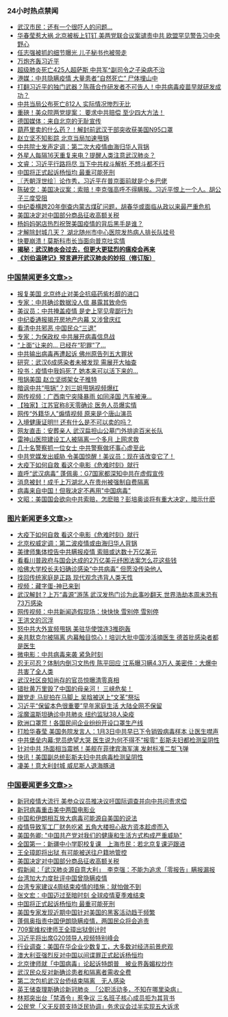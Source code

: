 <div class="catlist">
<h3>24小时热点禁闻</h3>
<ul>
<li><a href="https://github.com/fqnews/bnews/blob/master/cbnews/20200325/1300031.md">武汉市民：还有一个很吓人的问题...</a></li>
<li><a href="https://github.com/fqnews/bnews/blob/master/cbnews/20200325/1300093.md">华春莹惹大祸 北京被板上钉钉 美两党联合议案谴责中共 欧盟罕见警告习中央野心</a></li>
<li><a href="https://github.com/fqnews/bnews/blob/master/cbnews/20200325/1300208.md">任志强被抓的细节曝光 儿子秘书也被带走</a></li>
<li><a href="https://github.com/fqnews/bnews/blob/master/ssgc/20200325/1300254.md">万炮齐轰习近平</a></li>
<li><a href="https://github.com/fqnews/bnews/blob/master/cbnews/20200325/1300154.md">超级肺炎死亡425人超萨斯 中共军^副司令之子染病不治</a></li>
<li><a href="https://github.com/fqnews/bnews/blob/master/cbnews/20200325/1300134.md">港媒：中共隐瞒疫情 大量患者“自然死亡” 尸体埋山中</a></li>
<li><a href="https://github.com/fqnews/bnews/blob/master/cbnews/20200325/1300340.md">打翻习近平的独门武器？陈薇合作研发者不可告人！中共病毒疫苗早就研发成功？</a></li>
<li><a href="https://github.com/fqnews/bnews/blob/master/cbnews/20200325/1300155.md">中共当局公布死亡812人 实际情况惨烈无比</a></li>
<li><a href="https://github.com/fqnews/bnews/blob/master/cnnews/20200325/1300088.md">重磅！美众院两党提案： 要求中共赔偿 至少四大方法！</a></li>
<li><a href="https://github.com/fqnews/bnews/blob/master/cbnews/20200325/1300033.md">德国媒体：来自北京的无耻宣传</a></li>
<li><a href="https://github.com/fqnews/bnews/blob/master/cbnews/20200325/1300117.md">葫芦里卖的什么药？！解封前武汉干部突收获美国N95口罩</a></li>
<li><a href="https://github.com/fqnews/bnews/blob/master/worldnews/usa/20200325/1300106.md">赵立坚不知影踪 北京当局加速甩锅</a></li>
<li><a href="https://github.com/fqnews/bnews/blob/master/cbnews/20200325/1300045.md">中共院士发声定调：第二次大疫情由海归华人背锅</a></li>
<li><a href="https://github.com/fqnews/bnews/blob/master/comments/20200325/1300160.md">外星人每隔16天重复来电？提醒人类注意武汉肺炎？</a></li>
<li><a href="https://github.com/fqnews/bnews/blob/master/comments/20200325/1300050.md">文睿：习近平行路将尽 当下中共权斗解析 不想斗都不行</a></li>
<li><a href="https://github.com/fqnews/bnews/blob/master/headline/20200326/1300396.md">中国将正式起诉杨恒均 最重可能死刑</a></li>
<li><a href="https://github.com/fqnews/bnews/blob/master/ssgc/20200326/1300497.md">〖兲朝浮世绘〗论作秀，习近平在普京面前就是个乡巴佬</a></li>
<li><a href="https://github.com/fqnews/bnews/blob/master/cbnews/20200326/1300513.md">陈破空：美国决议案：索赔！李克强高呼不得瞒报。习近平恨上一个人。胡公子三度受阻 </a></li>
<li><a href="https://github.com/fqnews/bnews/blob/master/baitai/20200326/1300412.md">中纪委横跨20年倒查内蒙古煤矿问题，胡春华或面临从政以来最严重危机</a></li>
<li><a href="https://github.com/fqnews/bnews/blob/master/headline/20200326/1300429.md">美国决定对中国部分商品征收高额关税</a></li>
<li><a href="https://github.com/fqnews/bnews/blob/master/cbnews/20200325/1300217.md">杨妈妈粥店热烈祝贺美国疫情的背后黑手是谁？</a></li>
<li><a href="https://github.com/fqnews/bnews/blob/master/cnnews/20200325/1300136.md">才解除封城几天？ 湖北随州市中心医院发热病人排长队挂号</a></li>
<li><a href="https://github.com/fqnews/bnews/blob/master/worldnews/20200325/1300222.md">快要崩溃！莫斯科市长当面向普京吐实情</a></li>
<li><b><a href="https://github.com/fqnews/bnews/blob/master/comments/20200211/1275071.md" target="_blank">揭秘：武汉肺炎会过去，但更大更猛烈的瘟疫会再来</a></b></li>
<li><b><a href="https://github.com/fqnews/bnews/blob/master/comments/20200207/1272816.md" target="_blank">《刘伯温碑记》预言避开武汉肺炎的妙招（修订版）</a></b></li>
</ul>
</div>

<div class="catlist">
<h3><a href="https://github.com/fqnews/bnews/blob/master/cbnews/" target="_blank">中国禁闻</a><span><a href="https://github.com/fqnews/bnews/blob/master/cbnews/" target="_blank" rel="nofollow">更多文章>></a></span></h3>
<ul>
<li><a href="https://github.com/fqnews/bnews/blob/master/cbnews/20200326/1300756.md" target="_blank">报复美国 北京终止对美企抗癌药紫杉醇的进口</a></li>
<li><a href="https://github.com/fqnews/bnews/blob/master/cbnews/20200326/1300755.md" target="_blank">专家：中共确诊数据没人信 暴露其致命伤</a></li>
<li><a href="https://github.com/fqnews/bnews/blob/master/cbnews/20200326/1300754.md" target="_blank">美议员：中共掩盖疫情 是史上罕见卑鄙行为</a></li>
<li><a href="https://github.com/fqnews/bnews/blob/master/cbnews/20200326/1300753.md" target="_blank">中纪委通报揭开房地产内幕 又涉曾庆红</a></li>
<li><a href="https://github.com/fqnews/bnews/blob/master/cbnews/20200326/1300741.md" target="_blank">看清中共邪恶 中国民众“三退”</a></li>
<li><a href="https://github.com/fqnews/bnews/blob/master/cbnews/20200326/1300723.md" target="_blank">专家：为保政权 中共展开病毒信息战</a></li>
<li><a href="https://github.com/fqnews/bnews/blob/master/cbnews/20200326/1300706.md" target="_blank">“上面”让来的… 已经在“犯罪”了…</a></li>
<li><a href="https://github.com/fqnews/bnews/blob/master/cbnews/20200326/1300705.md" target="_blank">中共输出病毒再遭起诉 佛州原告列五大罪状</a></li>
<li><a href="https://github.com/fqnews/bnews/blob/master/cbnews/20200326/1300704.md" target="_blank">研究：武汉6成感染者未被发现 需展开大抽查</a></li>
<li><a href="https://github.com/fqnews/bnews/blob/master/cbnews/20200326/1300703.md" target="_blank">投书：疫情中我妈死了 她本来可以活下来的…</a></li>
<li><a href="https://github.com/fqnews/bnews/blob/master/cbnews/20200326/1300694.md" target="_blank">甩锅美国 赵立坚绑架女子推特</a></li>
<li><a href="https://github.com/fqnews/bnews/blob/master/cbnews/20200326/1300693.md" target="_blank">暗讽中共“甩锅”？刘三姐甩锅视频爆红</a></li>
<li><a href="https://github.com/fqnews/bnews/blob/master/cbnews/20200326/1300692.md" target="_blank">网传视频：广西南宁突降暴雨 如同泽国 汽车被淹…</a></li>
<li><a href="https://github.com/fqnews/bnews/blob/master/cbnews/20200326/1300691.md" target="_blank">【独家】江苏官称8天零确诊 医务人员爆实情</a></li>
<li><a href="https://github.com/fqnews/bnews/blob/master/cbnews/20200326/1300678.md" target="_blank">网传“外籍华人”煽情视频 原来是个唐山演员</a></li>
<li><a href="https://github.com/fqnews/bnews/blob/master/cbnews/20200326/1300677.md" target="_blank">入境健康证明!!! 还有什么是不可以卖的吗？</a></li>
<li><a href="https://github.com/fqnews/bnews/blob/master/cbnews/20200326/1300655.md" target="_blank">网友直击：安葬亲人 武汉扁担山公墓门外排逾百米长队</a></li>
<li><a href="https://github.com/fqnews/bnews/blob/master/cbnews/20200326/1300654.md" target="_blank">雷神山医院建设工人被隔离一个多月 上网求救</a></li>
<li><a href="https://github.com/fqnews/bnews/blob/master/cbnews/20200326/1300653.md" target="_blank">几十名警察抓一位女士 中共警察做坏事心虚至此</a></li>
<li><a href="https://github.com/fqnews/bnews/blob/master/cbnews/20200326/1300643.md" target="_blank">中共党媒发出威胁 令美国惊醒！美议员：现在该改变它了！</a></li>
<li><a href="https://github.com/fqnews/bnews/blob/master/comments/20200326/1300394.md" target="_blank">大疫下如何自救 看这个电影《危难时刻》就行</a></li>
<li><a href="https://github.com/fqnews/bnews/blob/master/cbnews/20200326/1300613.md" target="_blank">直呼“武汉病毒” 蓬佩奥：G7国家都深知中共在虚假宣传</a></li>
<li><a href="https://github.com/fqnews/bnews/blob/master/cbnews/20200326/1300612.md" target="_blank">消息被封！成千上万湖北人在贵州被强制自费隔离</a></li>
<li><a href="https://github.com/fqnews/bnews/blob/master/cbnews/20200326/1300585.md" target="_blank">病毒来自中国！但我决定不再用&quot;中国病毒&quot;</a></li>
<li><a href="https://github.com/fqnews/bnews/blob/master/cbnews/20200326/1300521.md" target="_blank">文昭：美国国会欲向中共索赔，怎麽赔？彭培奥谈将有重大决定，暗示什麽</a></li>

</ul>
</div>
<div class="catlist">
<h3><a href="https://github.com/fqnews/bnews/blob/master/topimagenews/" target="_blank">图片新闻</a><span><a href="https://github.com/fqnews/bnews/blob/master/topimagenews/" target="_blank" rel="nofollow">更多文章>></a></span></h3>
<ul>
<li><a href="https://github.com/fqnews/bnews/blob/master/comments/20200326/1300394.md" target="_blank">大疫下如何自救 看这个电影《危难时刻》就行</a></li>
<li><a href="https://github.com/fqnews/bnews/blob/master/comments/20200326/1300617.md" target="_blank">北京权威定调：第二波疫情或由海归华人背锅</a></li>
<li><a href="https://github.com/fqnews/bnews/blob/master/comments/20200326/1300569.md" target="_blank">美律师集体控告中共瞒报疫情 索赔或达数十万亿美元</a></li>
<li><a href="https://github.com/fqnews/bnews/blob/master/comments/20200326/1300568.md" target="_blank">看看川普政府与国会达成的2万亿美元纾困法案怎么花这些钱</a></li>
<li><a href="https://github.com/fqnews/bnews/blob/master/comments/20200325/1300161.md" target="_blank">哈佛大学校长夫妇确诊感染“中共病毒” 但愿没传染他人</a></li>
<li><a href="https://github.com/fqnews/bnews/blob/master/comments/20200325/1300159.md" target="_blank">找回传统家庭是正路  现代观念违背人类天性</a></li>
<li><a href="https://github.com/fqnews/bnews/blob/master/comments/20200325/1299854.md" target="_blank">视频：藏字蛋-神已来到</a></li>
<li><a href="https://github.com/fqnews/bnews/blob/master/topimagenews/20200324/1299418.md" target="_blank">武汉解封？上万“毒源”游荡 武汉发热门诊为此事吵翻天 世界浩劫本周末恐有73万感染</a></li>
<li><a href="https://github.com/fqnews/bnews/blob/master/topimagenews/20200324/1299417.md" target="_blank">网传视频：中共新闻造假现场：快快快 雪别停 雪别停</a></li>
<li><a href="https://github.com/fqnews/bnews/blob/master/topimagenews/20200324/1299393.md" target="_blank">王洪文的沉浮</a></li>
<li><a href="https://github.com/fqnews/bnews/blob/master/topimagenews/20200324/1299011.md" target="_blank">怒中共大外宣频甩锅 美驻华使馆连3推砲轰</a></li>
<li><a href="https://github.com/fqnews/bnews/blob/master/topimagenews/20200323/1298960.md" target="_blank">亲共默克尔被隔离 内幕触目惊心！培训大批中国涉活摘医生 德首批感染者都是医生</a></li>
<li><a href="https://github.com/fqnews/bnews/blob/master/comments/20200323/1298854.md" target="_blank">微电影：中共病毒来袭 紧急时刻</a></li>
<li><a href="https://github.com/fqnews/bnews/blob/master/topimagenews/20200323/1298806.md" target="_blank">忍无可忍？体制内倒习文热传 陈平回应 江系曝习瞒4.3万人 美密件：大爆中共害了全人类</a></li>
<li><a href="https://github.com/fqnews/bnews/blob/master/topimagenews/20200323/1298798.md" target="_blank">武汉社区良知尚存的官员惊曝清零真相</a></li>
<li><a href="https://github.com/fqnews/bnews/blob/master/topimagenews/20200323/1298774.md" target="_blank">错批黄万里毁了中国的母亲河！ 三峡危矣！</a></li>
<li><a href="https://github.com/fqnews/bnews/blob/master/topimagenews/20200323/1298757.md" target="_blank">跟党走 马屁拍在马脚上 吴晗被送上“文革”祭坛</a></li>
<li><a href="https://github.com/fqnews/bnews/blob/master/topimagenews/20200323/1298686.md" target="_blank">习近平“保留本色很重要”早年家庭生活 大陆全网不保留</a></li>
<li><a href="https://github.com/fqnews/bnews/blob/master/topimagenews/20200323/1298657.md" target="_blank">淫魔温斯坦确诊中共肺炎 纽约监狱38人染疫</a></li>
<li><a href="https://github.com/fqnews/bnews/blob/master/topimagenews/20200322/1298400.md" target="_blank">欧洲口罩荒！各国民间企业纷纷开设口罩生产线</a></li>
<li><a href="https://github.com/fqnews/bnews/blob/master/topimagenews/20200322/1298376.md" target="_blank">打脸华春莹 美国务院发言人：1月3日中共早已下令销毁病毒样本 让医生噤声</a></li>
<li><a href="https://github.com/fqnews/bnews/blob/master/topimagenews/20200322/1298247.md" target="_blank">中共堡垒内幕:党员绝望大哭 医生说为何不得不“报零” 彭斯夫妇都检测呈阴性</a></li>
<li><a href="https://github.com/fqnews/bnews/blob/master/topimagenews/20200322/1298236.md" target="_blank">针对中共 场面相当震撼！美舰在菲律宾海军演 发射标准二型飞弹</a></li>
<li><a href="https://github.com/fqnews/bnews/blob/master/topimagenews/20200322/1298145.md" target="_blank">快讯！美国副总统彭斯夫妇中共病毒检测呈阴性</a></li>
<li><a href="https://github.com/fqnews/bnews/blob/master/topimagenews/20200322/1298052.md" target="_blank">凄美！意大利封城 威尼斯人退海豚进</a></li>

</ul>
</div>
<div class="catlist">
<h3><a href="https://github.com/fqnews/bnews/blob/master/headline/" target="_blank">中国要闻</a><span><a href="https://github.com/fqnews/bnews/blob/master/headline/" target="_blank" rel="nofollow">更多文章>></a></span></h3>
<ul>
<li><a href="https://github.com/fqnews/bnews/blob/master/headline/20200326/1300680.md" target="_blank">新冠疫情大流行 美参众议员推决议吁国际调查并向中共问责求偿</a></li>
<li><a href="https://github.com/fqnews/bnews/blob/master/headline/20200326/1300629.md" target="_blank">新冠病毒重击美中两国电影业</a></li>
<li><a href="https://github.com/fqnews/bnews/blob/master/headline/20200326/1300466.md" target="_blank">中国和伊朗相互放大病毒可能源自美国的说法</a></li>
<li><a href="https://github.com/fqnews/bnews/blob/master/headline/20200326/1300465.md" target="_blank">疫情导致军工厂财务吃紧 五角大楼担心敌方资本趁虚而入</a></li>
<li><a href="https://github.com/fqnews/bnews/blob/master/headline/20200326/1300463.md" target="_blank">美国务卿: &quot;中国共产党对我们的健康和生活方式构成严重威胁&quot;</a></li>
<li><a href="https://github.com/fqnews/bnews/blob/master/headline/20200326/1300432.md" target="_blank">全国第一：新疆中小学职校复课　上海市民：若北京复课沪跟进</a></li>
<li><a href="https://github.com/fqnews/bnews/blob/master/headline/20200326/1300430.md" target="_blank">王全璋即将出狱 有可能被送往户籍地管控</a></li>
<li><a href="https://github.com/fqnews/bnews/blob/master/headline/20200326/1300429.md" target="_blank">美国决定对中国部分商品征收高额关税</a></li>
<li><a href="https://github.com/fqnews/bnews/blob/master/headline/20200326/1300421.md" target="_blank">假新闻：「武汉肺炎源自意大利」　李克强：不能为追求「零报告」瞒报漏报</a></li>
<li><a href="https://github.com/fqnews/bnews/blob/master/headline/20200326/1300399.md" target="_blank">台湾加大力度批评中国曾隐瞒疫情</a></li>
<li><a href="https://github.com/fqnews/bnews/blob/master/headline/20200326/1300398.md" target="_blank">台湾专家建议4周结束疫情的措施：就怕做不到</a></li>
<li><a href="https://github.com/fqnews/bnews/blob/master/headline/20200326/1300397.md" target="_blank">张文宏：中国迈过至暗时刻 全球疫情夏季难结束</a></li>
<li><a href="https://github.com/fqnews/bnews/blob/master/headline/20200326/1300396.md" target="_blank">中国将正式起诉杨恒均 最重可能死刑</a></li>
<li><a href="https://github.com/fqnews/bnews/blob/master/headline/20200325/1300371.md" target="_blank">美国专家发现近期中国针对美国的黑客活动趋于频繁</a></li>
<li><a href="https://github.com/fqnews/bnews/blob/master/headline/20200325/1300370.md" target="_blank">蓬佩奥指责中国伊朗隐瞒疫情，两国民众将会追责</a></li>
<li><a href="https://github.com/fqnews/bnews/blob/master/headline/20200325/1300369.md" target="_blank">709案维权律师王全璋出狱倒计时</a></li>
<li><a href="https://github.com/fqnews/bnews/blob/master/headline/20200325/1300368.md" target="_blank">习近平将出席G20领导人视频特别峰会</a></li>
<li><a href="https://github.com/fqnews/bnews/blob/master/headline/20200325/1300367.md" target="_blank">行业调查：美国在华企业少数复工，大多数对经济前景悲观</a></li>
<li><a href="https://github.com/fqnews/bnews/blob/master/headline/20200325/1300366.md" target="_blank">澳大利亚强烈反对中国以间谍罪正式起诉杨恒均</a></li>
<li><a href="https://github.com/fqnews/bnews/blob/master/headline/20200325/1300363.md" target="_blank">北京律师就「中国病毒」论起诉特朗普　被业界轰媚权炒作</a></li>
<li><a href="https://github.com/fqnews/bnews/blob/master/headline/20200325/1300362.md" target="_blank">武汉民众反对新确诊患者和隔离者需收全费</a></li>
<li><a href="https://github.com/fqnews/bnews/blob/master/headline/20200325/1300361.md" target="_blank">第二次包机武汉台侨结束隔离　无人感染</a></li>
<li><a href="https://github.com/fqnews/bnews/blob/master/headline/20200325/1300360.md" target="_blank">英王储查理斯确诊新冠肺炎　「公职活动多，不知在哪里染病」</a></li>
<li><a href="https://github.com/fqnews/bnews/blob/master/headline/20200325/1300359.md" target="_blank">林郑突出台「禁酒令」惹争议     三名班子核心成员拒为其背书</a></li>
<li><a href="https://github.com/fqnews/bnews/blob/master/headline/20200325/1300358.md" target="_blank">公民党「义无反顾支持泛民协调」务求议会过半实现五大诉求</a></li>

</ul>
</div>